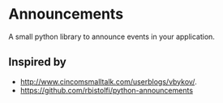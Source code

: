 # Announcements

A small python library to announce events in your application.

## Inspired by
* http://www.cincomsmalltalk.com/userblogs/vbykov/.
* https://github.com/rbistolfi/python-announcements